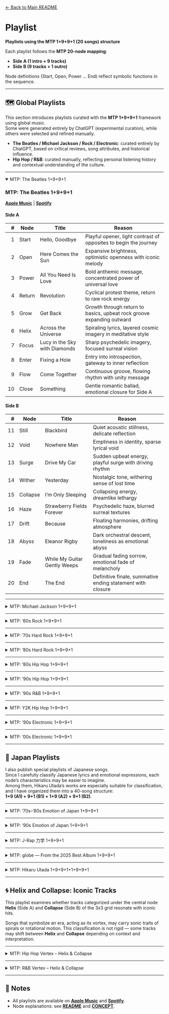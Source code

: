 [← Back to Main README](./README.md)

# Playlist

**Playlists using the MTP 1+9+9+1 (20 songs) structure**

Each playlist follows the **MTP 20-node mapping**:

- **Side A (1 intro + 9 tracks)**
- **Side B (9 tracks + 1 outro)**

Node definitions (Start, Open, Power … End) reflect symbolic functions in the sequence.

---

## 🗺️ Global Playlists

This section introduces playlists curated with the **MTP 1+9+9+1** framework using global music.  
Some were generated entirely by ChatGPT (experimental curation), while others were selected and refined manually.

- **The Beatles / Michael Jackson / Rock / Electronic**: curated entirely by ChatGPT, based on critical reviews, song attributes, and historical influence.
- **Hip Hop / R&B**: curated manually, reflecting personal listening history and contextual understanding of the culture.

---

<details open>
<summary>MTP: The Beatles 1+9+9+1</summary>

### MTP: The Beatles 1+9+9+1

**[Apple Music](https://music.apple.com/jp/playlist/mtp-the-beatles-1-9-9-1/pl.u-MDAW8p3t4yXb8y)** | **[Spotify](https://open.spotify.com/playlist/39gD6NvnYMt0a1JVpet1mm?si=446bb0b6a1fc48b5)**

#### Side A

|   # | Node   | Title                         | Reason                                                                |
| --: | ------ | ----------------------------- | --------------------------------------------------------------------- |
|   1 | Start  | Hello, Goodbye                | Playful opener, light contrast of opposites to begin the journey      |
|   2 | Open   | Here Comes the Sun            | Expansive brightness, optimistic openness with iconic melody          |
|   3 | Power  | All You Need Is Love          | Bold anthemic message, concentrated power of universal love           |
|   4 | Return | Revolution                    | Cyclical protest theme, return to raw rock energy                     |
|   5 | Grow   | Get Back                      | Growth through return to basics, upbeat rock groove expanding outward |
|   6 | Helix  | Across the Universe           | Spiraling lyrics, layered cosmic imagery in meditative style          |
|   7 | Focus  | Lucy in the Sky with Diamonds | Sharp psychedelic imagery, focused surreal vision                     |
|   8 | Enter  | Fixing a Hole                 | Entry into introspection, gateway to inner reflection                 |
|   9 | Flow   | Come Together                 | Continuous groove, flowing rhythm with unity message                  |
|  10 | Close  | Something                     | Gentle romantic ballad, emotional closure for Side A                  |

#### Side B

|   # | Node     | Title                        | Reason                                                     |
| --: | -------- | ---------------------------- | ---------------------------------------------------------- |
|  11 | Still    | Blackbird                    | Quiet acoustic stillness, delicate reflection              |
|  12 | Void     | Nowhere Man                  | Emptiness in identity, sparse lyrical void                 |
|  13 | Surge    | Drive My Car                 | Sudden upbeat energy, playful surge with driving rhythm    |
|  14 | Wither   | Yesterday                    | Nostalgic tone, withering sense of lost time               |
|  15 | Collapse | I’m Only Sleeping            | Collapsing energy, dreamlike lethargy                      |
|  16 | Haze     | Strawberry Fields Forever    | Psychedelic haze, blurred surreal textures                 |
|  17 | Drift    | Because                      | Floating harmonies, drifting atmosphere                    |
|  18 | Abyss    | Eleanor Rigby                | Dark orchestral descent, loneliness as emotional abyss     |
|  19 | Fade     | While My Guitar Gently Weeps | Gradual fading sorrow, emotional fade of melancholy        |
|  20 | End      | The End                      | Definitive finale, summative ending statement with closure |

</details>

---

<details>
<summary>MTP: Michael Jackson 1+9+9+1</summary>

### MTP: Michael Jackson 1+9+9+1

**[Apple Music](https://music.apple.com/jp/playlist/mtp-michael-jackson-1-9-9-1/pl.u-4Jom5lNsMBy0vB)** | **[Spotify](https://open.spotify.com/playlist/7y3L1Pca7M9zs0TEz2ECk5?si=f7062349425f46e7)**

#### Side A

|   # | Node   | Title                          | Reason                                                               |
| --: | ------ | ------------------------------ | -------------------------------------------------------------------- |
|   1 | Start  | Man in the Mirror              | Reflective opener, personal change sets the journey in motion        |
|   2 | Open   | Heal the World                 | Expansive, humanitarian call, opening the vision to global themes    |
|   3 | Power  | Black or White                 | Energetic anthem of unity, powerful riff and message                 |
|   4 | Return | Wanna Be Startin’ Somethin’    | Cyclical chant, infectious rhythm returning to pure dance energy     |
|   5 | Grow   | Off the Wall                   | Builds joyful momentum, growing freedom of disco groove              |
|   6 | Helix  | Human Nature                   | Spiraling gentle melody, emotional layering in ballad form           |
|   7 | Focus  | Don’t Stop ’Til You Get Enough | Sharp disco focus, precise groove and vocal control                  |
|   8 | Enter  | The Way You Make Me Feel       | Inviting groove, charismatic gateway into MJ’s romantic side         |
|   9 | Flow   | Rock with You                  | Continuous smooth flow, seamless disco soul                          |
|  10 | Close  | Will You Be There              | Orchestral and gospel grandeur, closing Side A with spiritual weight |

#### Side B

|   # | Node     | Title                    | Reason                                                         |
| --: | -------- | ------------------------ | -------------------------------------------------------------- |
|  11 | Still    | You Are Not Alone        | Stillness and intimacy, calm yet emotional presence            |
|  12 | Void     | Stranger in Moscow       | Hollow loneliness, sparse emotional landscape filling the void |
|  13 | Surge    | They Don’t Care About Us | Sudden surge of intensity, driving percussion and social anger |
|  14 | Wither   | She’s Out of My Life     | Withering vulnerability, stripped-down emotional breakdown     |
|  15 | Collapse | Earth Song               | Apocalyptic collapse, dramatic orchestral plea for the planet  |
|  16 | Haze     | In the Closet            | Mysterious haze, sensual yet blurred energy                    |
|  17 | Drift    | Butterflies              | Gentle drifting ballad, floating romantic softness             |
|  18 | Abyss    | Who Is It                | Dark descent, haunting tone, emotional abyss                   |
|  19 | Fade     | Gone Too Soon            | Fading tribute, dissolving gently into memory                  |
|  20 | End      | History                  | Epic finale, summing up legacy and closing with grandeur       |

</details>

---

<details>
<summary>MTP: ’60s Rock 1+9+9+1</summary>

### MTP: ’60s Rock 1+9+9+1

**[Apple Music](https://music.apple.com/jp/playlist/mtp-60s-rock-1-9-9-1/pl.u-r2yBe0EF9gaVxg)** | **[Spotify](https://open.spotify.com/playlist/3iaGUT4S0iCsIk9BLnhjtZ?si=ca5e4fb554844658)**

#### Side A

|   # | Node   | Title                         | Artist                      | Reason                                                            |
| --: | ------ | ----------------------------- | --------------------------- | ----------------------------------------------------------------- |
|   1 | Start  | I Want to Hold Your Hand      | The Beatles                 | Joyful introduction, simple and bright energy to open the journey |
|   2 | Open   | California Girls              | The Beach Boys              | Expansive, sunny, celebratory openness with harmonies             |
|   3 | Power  | (I Can’t Get No) Satisfaction | The Rolling Stones          | Iconic riff, raw energy, anthem of youthful power                 |
|   4 | Return | Mr. Tambourine Man            | The Byrds                   | Folk-rock return to lyrical imagery, cyclical and reflective      |
|   5 | Grow   | Like a Rolling Stone          | Bob Dylan                   | Expansive narrative, lyrical growth and cultural milestone        |
|   6 | Helix  | Good Vibrations               | The Beach Boys              | Spiral-like modular structure, layered experimentation            |
|   7 | Focus  | Sunshine of Your Love         | Cream                       | Centered riff, sharp focus on blues-rock intensity                |
|   8 | Enter  | Purple Haze                   | The Jimi Hendrix Experience | Gateway into psychedelic sound, immersive entry point             |
|   9 | Flow   | Light My Fire                 | The Doors                   | Long flowing organ solo, natural unfolding rhythm                 |
|  10 | Close  | A Day in the Life             | The Beatles                 | Epic conclusion for Side A, dramatic orchestral closing           |

#### Side B

|   # | Node     | Title                    | Artist                                           | Reason                                                              |
| --: | -------- | ------------------------ | ------------------------------------------------ | ------------------------------------------------------------------- |
|  11 | Still    | White Room               | Cream                                            | Lyrical stillness, contemplative atmosphere, contrasting dynamics   |
|  12 | Void     | Heroin                   | The Velvet Underground & Nico                    | Sparse, dark minimalism, confronting emptiness                      |
|  13 | Surge    | Whole Lotta Love         | Led Zeppelin                                     | Explosive riff, sudden surge of hard rock power                     |
|  14 | Wither   | Piece of My Heart        | Big Brother & The Holding Company & Janis Joplin | Emotional breakdown, withering intensity and raw passion            |
|  15 | Collapse | Gimme Shelter            | The Rolling Stones                               | Apocalyptic mood, collapsing tension, chaotic soundscape            |
|  16 | Haze     | White Rabbit             | Jefferson Airplane                               | Psychedelic haze, blurred perception, dreamlike crescendo           |
|  17 | Drift    | All Along the Watchtower | The Jimi Hendrix Experience                      | Wandering, drifting guitar lines, sense of movement across space    |
|  18 | Abyss    | The End                  | The Doors                                        | Dark descent, extended exploration into depth and existential abyss |
|  19 | Fade     | Hey Jude                 | The Beatles                                      | Long fade-out, communal dissolving chorus, gradual disappearance    |
|  20 | End      | Sympathy for the Devil   | The Rolling Stones                               | Ritualistic closing, dramatic finale, reflection on humanity’s end  |

</details>

---

<details>
<summary>MTP: ’70s Hard Rock 1+9+9+1</summary>

### MTP: ’70s Hard Rock 1+9+9+1

**[Apple Music](https://music.apple.com/jp/playlist/mtp-70s-hard-rock-1-9-9-1/pl.u-XkD09q0F4VW0zV)** | **[Spotify](https://open.spotify.com/playlist/24VrNSviVKw448eSoLdATq?si=8b55c5ec925c4a3c)**

#### Side A

|   # | Node   | Title                                                   | Artist         | Reason                                                              |
| --: | ------ | ------------------------------------------------------- | -------------- | ------------------------------------------------------------------- |
|   1 | Start  | It’s a Long Way to the Top (If You Wanna Rock ’n’ Roll) | AC/DC          | Anthemic beginning, playful yet determined start of a rock journey  |
|   2 | Open   | Rock and Roll                                           | Led Zeppelin   | Celebratory openness, raw energy and expansive chorus               |
|   3 | Power  | Paranoid                                                | Black Sabbath  | Pure power riff, condensed and forceful heavy rock statement        |
|   4 | Return | The Boys Are Back in Town                               | Thin Lizzy     | Cyclical riff, return of camaraderie and shared narrative           |
|   5 | Grow   | Carry On Wayward Son                                    | Kansas         | Expansive build, growing progressive rock layers and harmonies      |
|   6 | Helix  | Stairway to Heaven                                      | Led Zeppelin   | Spiral-like progression, intricate shifts, iconic layered structure |
|   7 | Focus  | Working Man                                             | Rush           | Sharp focus on working-class theme, precise instrumentation         |
|   8 | Enter  | Immigrant Song                                          | Led Zeppelin   | Gateway into mythic energy, immediate entry with powerful scream    |
|   9 | Flow   | Radar Love                                              | Golden Earring | Flowing groove, long continuous ride, sense of movement             |
|  10 | Close  | Dream On                                                | Aerosmith      | Emotional closure, reflective melody, timeless finale for Side A    |

#### Side B

|   # | Node     | Title                   | Artist           | Reason                                                              |
| --: | -------- | ----------------------- | ---------------- | ------------------------------------------------------------------- |
|  11 | Still    | More Than a Feeling     | Boston           | Reflective stillness, steady nostalgia and melodic calm             |
|  12 | Void     | (Don’t Fear) The Reaper | Blue Öyster Cult | Sparse atmosphere, contemplation of emptiness and mortality         |
|  13 | Surge    | Highway Star            | Deep Purple      | Sudden explosive riff, unstoppable surge of hard rock energy        |
|  14 | Wither   | Wishing Well            | Free             | Melancholic tone, withering reflection, sense of loss               |
|  15 | Collapse | Won’t Get Fooled Again  | The Who          | Collapsing structure, dramatic tension, revolutionary breakdown     |
|  16 | Haze     | In Trance               | Scorpions        | Misty, blurred soundscape, hazy mood in early hard rock             |
|  17 | Drift    | Fly by Night            | Rush             | Wandering movement, drifting sense of exploration and departure     |
|  18 | Abyss    | Death Walks Behind You  | Atomic Rooster   | Dark, heavy descent into abyssal tones, haunting atmosphere         |
|  19 | Fade     | Surrender               | Cheap Trick      | Playful but fading, dissolving energy, tongue-in-cheek farewell     |
|  20 | End      | Highway to Hell         | AC/DC            | Definitive closing, dramatic anthem of finality, iconic rock ending |

</details>

---

<details>
<summary>MTP: ’80s Hard Rock 1+9+9+1</summary>

### MTP: ’80s Hard Rock 1+9+9+1

**[Apple Music](https://music.apple.com/jp/playlist/mtp-80s-hard-rock-1-9-9-1/pl.u-MDAWKB9u4yXb8y)** | **[Spotify](https://open.spotify.com/playlist/1vFyAdNztC02RBNDAM8rED?si=e9c6134174474f52)**

#### Side A

|   # | Node   | Title                 | Artist                      | Reason                                                                 |
| --: | ------ | --------------------- | --------------------------- | ---------------------------------------------------------------------- |
|   1 | Start  | Back in Black         | AC/DC                       | Triumphant return, bold riff opening, iconic restart for hard rock     |
|   2 | Open   | I Love Rock ’N Roll   | Joan Jett & The Blackhearts | Direct declaration, open invitation to rock spirit, sing-along energy  |
|   3 | Power  | Crazy Train           | Ozzy Osbourne               | Driving riff, explosive vocal energy, unrelenting power                |
|   4 | Return | Here I Go Again ’87   | Whitesnake                  | Cyclical theme of return, anthem of resilience and reflection          |
|   5 | Grow   | Livin’ on a Prayer    | Bon Jovi                    | Builds into stadium chorus, inspirational growth and collective spirit |
|   6 | Helix  | Tom Sawyer            | Rush                        | Complex spiraling rhythms, layered progressive rock structure          |
|   7 | Focus  | Eye of the Tiger      | Survivor                    | Sharp motivational focus, concentrated anthem of determination         |
|   8 | Enter  | Welcome to the Jungle | Guns N’ Roses               | A visceral plunge into chaos, dangerous and thrilling entry point      |
|   9 | Flow   | Rock of Ages          | Def Leppard                 | Anthemic continuous flow, celebratory energy and rhythm                |
|  10 | Close  | Still of the Night    | Whitesnake                  | Dramatic ballad-like closure, blending intensity with melodic finale   |

#### Side B

|   # | Node     | Title                   | Artist      | Reason                                                                 |
| --: | -------- | ----------------------- | ----------- | ---------------------------------------------------------------------- |
|  11 | Still    | The Zoo                 | Scorpions   | Slow, heavy groove, sense of still urban tension                       |
|  12 | Void     | Hells Bells             | AC/DC       | Sparse bell intro, looming emptiness before the surge                  |
|  13 | Surge    | Run to the Hills        | Iron Maiden | Fast galloping rhythm, sudden surge of metal energy                    |
|  14 | Wither   | 18 and Life             | Skid Row    | Story of downfall, withering youth and tragedy                         |
|  15 | Collapse | For Whom the Bell Tolls | Metallica   | Crushing heaviness, collapsing riffs, apocalyptic tone                 |
|  16 | Haze     | She Sells Sanctuary     | The Cult    | Mystical haze, swirling guitars, blurred gothic energy                 |
|  17 | Drift    | Wasted Years            | Iron Maiden | Reflective drift, wandering through time and nostalgia                 |
|  18 | Abyss    | Holy Diver              | Dio         | Dark descent into mythic depth, abyssal heavy metal atmosphere         |
|  19 | Fade     | Wanted Dead or Alive    | Bon Jovi    | Acoustic intro fading into anthem, dissolving sense of the outlaw life |
|  20 | End      | The Last in Line        | Dio         | Epic conclusion, dramatic finale of destiny and power                  |

</details>

---

<details>
<summary>MTP: ’80s Hip Hop 1+9+9+1</summary>

### MTP: ’80s Hip Hop 1+9+9+1

**[Apple Music](https://music.apple.com/jp/playlist/mtp-80s-hip-hop-1-9-9-1/pl.u-MDAW64qT4yXb8y)** | **[Spotify](https://open.spotify.com/playlist/3WjgJEp1GAXuc7q1KvbCAN?si=f1d00a11855a40b6)**

#### Side A

|   # | Node   | Title              | Artist                                 | Reason                                                            |
| --: | ------ | ------------------ | -------------------------------------- | ----------------------------------------------------------------- |
|   1 | Start  | Paid in Full       | Eric B. & Rakim                        | Foundational track, definitive start of golden age hip-hop        |
|   2 | Open   | My Philosophy      | Boogie Down Productions                | Expansive lyrical vision, opening perspective on social awareness |
|   3 | Power  | I’m Bad            | LL Cool J                              | Bold declaration of strength, raw power and confidence            |
|   4 | Return | Planet Rock        | Afrika Bambaataa & The Soulsonic Force | Cyclical electro-funk return, roots of hip-hop’s global rhythm    |
|   5 | Grow   | Top Billin’        | Audio Two                              | Minimal yet growing influence, iconic stripped-down style         |
|   6 | Helix  | The Message        | Grandmaster Flash & The Furious Five   | Spiraling storytelling, layered urban commentary                  |
|   7 | Focus  | It’s Tricky        | Run‐D.M.C.                             | Focused high energy, precise rhythmic delivery                    |
|   8 | Enter  | So What Cha Sayin’ | EPMD                                   | Gateway to funk-driven groove, inviting flow                      |
|   9 | Flow   | Smooth Operator    | Big Daddy Kane                         | Smooth, continuous lyrical flow, effortless rhythm                |
|  10 | Close  | Hey Young World    | Slick Rick                             | Reflective closure, storytelling advice with moral undertone      |

#### Side B

|   # | Node     | Title                                 | Artist                  | Reason                                                                |
| --: | -------- | ------------------------------------- | ----------------------- | --------------------------------------------------------------------- |
|  11 | Still    | Basketball                            | Kurtis Blow             | Playful still groove, steady rhythm of early hip-hop culture          |
|  12 | Void     | Rapper’s Delight (Remix Long Version) | The Sugarhill Gang      | Expansive emptiness filled with long grooves, pioneering yet spacious |
|  13 | Surge    | Roxanne’s Revenge                     | Roxanne Shanté          | Sudden lyrical attack, sharp surge of battle rap energy               |
|  14 | Wither   | South Bronx                           | Boogie Down Productions | Raw tone, gritty withering critique in Bronx battle history           |
|  15 | Collapse | La-Di-da-Di (Live 1984)               | Doug E. Fresh           | Beatbox minimalism collapsing into playful improvisation              |
|  16 | Haze     | The Bridge                            | MC Shan                 | Historical haze, blurred storytelling within battle rap context       |
|  17 | Drift    | Nobody Beats the Biz                  | Biz Markie              | Wandering humor, drifting playful charm                               |
|  18 | Abyss    | Colors                                | Ice-T                   | Dark narrative, descent into gang realities, abyssal themes           |
|  19 | Fade     | Life Is... Too $hort                  | Too $hort               | Fading narrative of street life, dissolving into everyday realism     |
|  20 | End      | It Takes Two                          | Rob Base & DJ EZ Rock   | Explosive finale, definitive party closer, iconic collaboration       |

</details>

---

<details>
<summary>MTP: ’90s Hip Hop 1+9+9+1</summary>

### MTP: ’90s Hip Hop 1+9+9+1

**[Apple Music](https://music.apple.com/jp/playlist/mtp-90s-hip-hop-1-9-9-1/pl.u-55D6lRVTY91ej9)** | **[Spotify](https://open.spotify.com/playlist/4QnOKXakj1NlYmYLcwpgVA?si=4d198ee6a8304444)**

#### Side A

|   # | Node   | Title                                    | Artist               | Reason                                                                  |
| --: | ------ | ---------------------------------------- | -------------------- | ----------------------------------------------------------------------- |
|   1 | Start  | Check the Rhime                          | A Tribe Called Quest | Smooth jazzy intro, classic beginning of conscious rap                  |
|   2 | Open   | I Get Around (feat. Digital Underground) | 2Pac                 | Playful and expansive energy, open celebration of fun and style         |
|   3 | Power  | Fight the Power                          | Public Enemy         | Explosive political anthem, raw power and defiance                      |
|   4 | Return | Player’s Ball                            | OutKast              | Returning to Southern roots, festive yet reflective vibe                |
|   5 | Grow   | AmeriKKKa’s Most Wanted                  | Ice Cube             | Expansive social critique, strong voice of growth in West Coast rap     |
|   6 | Helix  | Nuthin’ but a “G” Thang                  | Dr. Dre              | Spiraling G-funk groove, cyclical laid-back yet sharp                   |
|   7 | Focus  | The World Is Yours                       | Nas                  | Introspective precision, lyrical focus on ambition and vision           |
|   8 | Enter  | C.R.E.A.M.                               | Wu-Tang Clan         | Gateway to street philosophy, memorable hook invites deeper exploration |
|   9 | Flow   | Juicy                                    | The Notorious B.I.G. | Smooth narrative flow, autobiographical rise with seamless rhythm       |
|  10 | Close  | Dead Presidents II                       | Jay-Z                | Reflective closure, serious tone, money motif wraps Side A              |

#### Side B

|   # | Node     | Title                                                       | Artist                  | Reason                                                                |
| --: | -------- | ----------------------------------------------------------- | ----------------------- | --------------------------------------------------------------------- |
|  11 | Still    | How Many MC’s…                                              | Black Moon              | Minimal beats, calm stillness yet grounded lyrical strength           |
|  12 | Void     | How Could I Kill a Man                                      | Cypress Hill            | Dark emptiness, harsh street narrative with space in sound            |
|  13 | Surge    | Come Clean                                                  | Jeru the Damaja         | Sudden lyrical intensity, hard-hitting surge with raw beats           |
|  14 | Wither   | Livin’ Proof                                                | Group Home              | Fragile storytelling, decaying hope, withering tone of struggle       |
|  15 | Collapse | Shook Ones, Pt. II                                          | Mobb Deep               | Collapsing tension, haunting beat, sense of inevitable downfall       |
|  16 | Haze     | Dwyck (feat. Nice & Smooth)                                 | Gang Starr              | Jazzy haze, playful yet blurred wordplay                              |
|  17 | Drift    | Ice Cream (feat. Ghostface Killah, Method Man & Cappadonna) | Raekwon                 | Drifting groove, laid-back storytelling, floating ensemble vibe       |
|  18 | Abyss    | Tonight’s Da Night                                          | Redman                  | Dark humor, abyss of wild freestyle energy                            |
|  19 | Fade     | They Reminisce Over You (T.R.O.Y.)                          | Pete Rock & C.L. Smooth | Gentle fading nostalgia, tribute dissolving into memory               |
|  20 | End      | Flava In Ya Ear (Remix)                                     | Craig Mack              | Explosive posse cut, definitive end note of classic era collaboration |

</details>

---

<details>
<summary>MTP: ’90s R&B 1+9+9+1</summary>

### MTP: ’90s R&B 1+9+9+1

**[Apple Music](https://music.apple.com/jp/playlist/mtp-90s-r-b-1-9-9-1/pl.u-06oxbE6FXdyxVd)** | **[Spotify](https://open.spotify.com/playlist/20VvqVoTU6JUNsnl1KOGxH?si=3e47e96b381a4ec3)**

#### Side A — Female

|   # | Node   | Title                             | Artist          | Reason                                                                   |
| --: | ------ | --------------------------------- | --------------- | ------------------------------------------------------------------------ |
|   1 | Start  | Fantasy (feat. Ol’ Dirty Bastard) | Mariah Carey    | Playful and uplifting start, bridging pop and hip-hop for a bright entry |
|   2 | Open   | Say My Name                       | Destiny’s Child | Expansive harmonies, commanding openness, strong R&B anthem              |
|   3 | Power  | That’s the Way Love Goes          | Janet Jackson   | Confident groove, powerful yet sensual energy                            |
|   4 | Return | Right Here (Human Nature Mix)     | SWV             | Returning loop with Michael Jackson sample, cyclical familiarity         |
|   5 | Grow   | You Used to Love Me               | Faith Evans     | Building emotional intensity, expressive vocal growth                    |
|   6 | Helix  | Real Love                         | Mary J. Blige   | Spiral of hip-hop beats and soul vocals, iconic fusion                   |
|   7 | Focus  | The Boy Is Mine                   | Brandy & Monica | Lyrical duel, sharp focus on rivalry and vocal interplay                 |
|   8 | Enter  | Back & Forth                      | Aaliyah         | Inviting groove, gateway into smooth 90s R&B                             |
|   9 | Flow   | Waterfalls                        | TLC             | Continuous melodic flow, socially conscious message with smooth rhythm   |
|  10 | Close  | You’re Makin’ Me High             | Toni Braxton    | Sultry closing for Side A, deep and emotional atmosphere                 |

#### Side B — Male

|   # | Node     | Title                   | Artist         | Reason                                                        |
| --: | -------- | ----------------------- | -------------- | ------------------------------------------------------------- |
|  11 | Still    | Twisted                 | Keith Sweat    | Steady quiet storm vibe, calm stillness with emotional depth  |
|  12 | Void     | Come & Talk to Me       | Jodeci         | Sparse instrumentation, emotional longing filling the void    |
|  13 | Surge    | Pony                    | Ginuwine       | Explosive sensuality, sudden surge of futuristic R&B sound    |
|  14 | Wither   | Your Body’s Callin’     | R. Kelly       | Darker undertone, decaying mood beneath seductive lyrics      |
|  15 | Collapse | Don’t Wanna Be a Player | Joe            | Collapsing bravado, vulnerability under smooth groove         |
|  16 | Haze     | Cupid                   | 112            | Dreamlike haze, sweet harmonies with blurred romantic imagery |
|  17 | Drift    | Nice & Slow             | Usher          | Gentle drifting tempo, wandering emotional landscape          |
|  18 | Abyss    | Can We Talk             | Tevin Campbell | Emotional depth, sinking into vulnerability and yearning      |
|  19 | Fade     | Before I Let You Go     | Blackstreet    | Fading ballad, dissolving into melancholy farewell            |
|  20 | End      | A Song for Mama         | Boyz II Men    | Definitive ending, heartfelt dedication and emotional closure |

</details>

---

<details>
<summary>MTP: Y2K Hip Hop 1+9+9+1</summary>

### MTP: Y2K Hip Hop 1+9+9+1

**[Apple Music](https://music.apple.com/jp/playlist/mtp-y2k-hip-hop-1-9-9-1/pl.u-EdAV86GCXbNmrb)** | **[Spotify](https://open.spotify.com/playlist/4XkRbzCGZDHRoOqVRsIH3u?si=1c6d77370d4048da)**

#### Side A

|   # | Node   | Title                               | Artist        | Reason                                                          |
| --: | ------ | ----------------------------------- | ------------- | --------------------------------------------------------------- |
|   1 | Start  | Get Ur Freak On                     | Missy Elliott | Playful and innovative opener, eccentric beat sets the stage    |
|   2 | Open   | Break Ya Neck                       | Busta Rhymes  | Expansive rapid-fire delivery, explosive openness of energy     |
|   3 | Power  | Who’s That Girl?                    | Eve           | Bold anthem, powerful declaration of presence                   |
|   4 | Return | E.I.                                | Nelly         | Southern party groove, cyclical chant-driven return             |
|   5 | Grow   | Nas Is Like                         | Nas           | Complex lyrical growth, intricate bars expanding artistry       |
|   6 | Helix  | Izzo (H.O.V.A.)                     | Jay-Z         | Spiraling wordplay, celebratory looping hook                    |
|   7 | Focus  | How Many Licks? (feat. Sisqó)       | Lil’ Kim      | Sharp, playful focus on explicit lyricism and charisma          |
|   8 | Enter  | We Right Here                       | DMX           | Aggressive gateway, immediate intensity drawing the listener in |
|   9 | Flow   | Always on Time (feat. Ashanti)      | Ja Rule       | Smooth duet flow, balanced interplay between voices             |
|  10 | Close  | The Next Episode (feat. Snoop Dogg) | Dr. Dre       | Classic west coast closer, iconic hook wrapping up Side A       |

#### Side B

|   # | Node     | Title                                           | Artist                       | Reason                                                                 |
| --: | -------- | ----------------------------------------------- | ---------------------------- | ---------------------------------------------------------------------- |
|  11 | Still    | Still D.R.E. (feat. Snoop Dogg)                 | Dr. Dre                      | Steady piano motif, calm yet commanding stillness                      |
|  12 | Void     | Grindin’                                        | Clipse                       | Sparse beat, hollow minimalism creating space and emptiness            |
|  13 | Surge    | I Don’t Give A… (feat. Mystikal & Krayzie Bone) | Lil Jon & The East Side Boyz | Sudden crunk explosion, aggressive surge of southern energy            |
|  14 | Wither   | Young’n                                         | Fabolous                     | Street bravado with fading innocence, withering bravado                |
|  15 | Collapse | Big Pimpin’ (feat. UGK)                         | Jay-Z                        | Lavish sound collapsing into excess, decadent tone                     |
|  16 | Haze     | Ha                                              | Juvenile                     | Murky repetitive phrasing, hazy bounce defining New Orleans rap        |
|  17 | Drift    | The Way I Am                                    | Eminem                       | Wandering self-reflection, drifting between defiance and vulnerability |
|  18 | Abyss    | Bad Boyz                                        | Shyne feat. Barrington Levy  | Dark, cavernous tone, descent into gritty narrative                    |
|  19 | Fade     | So Fresh, So Clean                              | OutKast                      | Smooth fade of style, dissolving into playful coolness                 |
|  20 | End      | Gravel Pit                                      | Wu-Tang Clan                 | Chaotic and theatrical finale, cinematic end note of the era           |

</details>

---

<details>
<summary>MTP: ’90s Electronic 1+9+9+1</summary>

### MTP: ’90s Electronic 1+9+9+1

**[Apple Music](https://music.apple.com/jp/playlist/mtp-90s-electronic-1-9-9-1/pl.u-55D6MGKCY91ej9)** | **[Spotify](https://open.spotify.com/playlist/4jB9VIj0ZLXCtW1N6I1or6?si=acd7e1c0672c480f)**

#### Side A

| #   | Node   | Title                 | Artist                     | Reason                                                      |
| --- | ------ | --------------------- | -------------------------- | ----------------------------------------------------------- |
| 1   | Start  | La femme d’argent     | Air                        | Dreamlike intro, smooth atmosphere that sets the beginning  |
| 2   | Open   | Around the World      | Daft Punk                  | Expansive repetition, playful openness, iconic house groove |
| 3   | Power  | Block Rockin’ Beats   | The Chemical Brothers      | Explosive breakbeats, strong energy driver                  |
| 4   | Return | Praise You            | Fatboy Slim                | Return to fun sample-based dance, uplifting loop            |
| 5   | Grow   | Born Slippy (Nuxx)    | Underworld                 | Builds from minimal to euphoric, anthem of rave culture     |
| 6   | Helix  | Flutter               | Autechre                   | Spiral-like structures, constantly morphing patterns        |
| 7   | Focus  | Papua New Guinea      | The Future Sound of London | Sharp sonic focus, immersive layering                       |
| 8   | Enter  | Teardrop              | Massive Attack             | Inviting entrance with haunting vocals, trip-hop gateway    |
| 9   | Flow   | Halcyon and On and On | Orbital                    | Continuous trance-like flow, emotional resonance            |
| 10  | Close  | Porcelain             | Moby                       | Gentle closure of Side A, melodic fragility                 |

#### Side B

| #   | Node     | Title                                | Artist            | Reason                                              |
| --- | -------- | ------------------------------------ | ----------------- | --------------------------------------------------- |
| 11  | Still    | Sour Times                           | Portishead        | Stillness, noir atmosphere, reflective trip-hop     |
| 12  | Void     | Xtal                                 | Aphex Twin        | Sparse textures, hollow spaces, ambient emptiness   |
| 13  | Surge    | Firestarter                          | The Prodigy       | Sudden intensity, aggressive burst of energy        |
| 14  | Wither   | Black Steel                          | Tricky            | Dark, decaying mood, political tension              |
| 15  | Collapse | Plasticity                           | Plastikman        | Long, minimal techno collapsing inward, hypnotic    |
| 16  | Haze     | Turquoise Hexagon Sun                | Boards of Canada  | Blurry, hazy nostalgia, mist-like textures          |
| 17  | Drift    | Valley of the Shadows                | Origin Unknown    | Floating drum & bass atmosphere, drifting vibe      |
| 18  | Abyss    | Modus Operandi                       | Photek            | Deep, shadowy jungle track, technical abyss         |
| 19  | Fade     | Les Nuits                            | Nightmares on Wax | Slowly dissolving downtempo, jazzy fade-out feeling |
| 20  | End      | Lonely Soul (feat. Richard Ashcroft) | UNKLE             | Epic closing, cinematic and era-defining finale     |

</details>

---

<details>
<summary>MTP: ’00s Electronic 1+9+9+1</summary>

### MTP: ’00s Electronic 1+9+9+1

**[Apple Music](https://music.apple.com/jp/playlist/mtp-00s-electronic-1-9-9-1/pl.u-yZyVK71tzg64Eg)** | **[Spotify](https://open.spotify.com/playlist/03UsF4WHP9iKUPaQNU4YYV?si=1cde7a2164c8411e)**

#### Side A

| #   | Node   | Title                                   | Artist           | Reason                                                           |
| --- | ------ | --------------------------------------- | ---------------- | ---------------------------------------------------------------- |
| 1   | Start  | In a Beautiful Place Out In the Country | Boards of Canada | Quiet introduction, introspective mood fitting for a "beginning" |
| 2   | Open   | Cherry Blossom Girl                     | Air              | Light and expansive sound, lyrics with openness                  |
| 3   | Power  | D.A.N.C.E                               | Justice          | Clear rhythm and anthemic quality, strong drive                  |
| 4   | Return | House of Jealous Lovers                 | The Rapture      | Rock/dance revival, repetitive riff                              |
| 5   | Grow   | Heartbeats                              | The Knife        | Expansive synth-pop emotion, melody that grows                   |
| 6   | Helix  | Archangel                               | Burial           | Spiral-like sample layering, rotational UK garage feel           |
| 7   | Focus  | Hands                                   | Four Tet         | Intricate beats, constructed with sharp focus                    |
| 8   | Enter  | Disco Infiltrator                       | LCD Soundsystem  | Groovy and inviting, mood of entry                               |
| 9   | Flow   | Mandarine Girl                          | Booka Shade      | Flowing rhythm and progression, club-like groove                 |
| 10  | Close  | Frontier Psychiatrist                   | The Avalanches   | Humorous collage of samples, fitting A-side closure              |

#### Side B

| #   | Node     | Title                              | Artist           | Reason                                                     |
| --- | -------- | ---------------------------------- | ---------------- | ---------------------------------------------------------- |
| 11  | Still    | Keep the Streets Empty For Me      | Fever Ray        | Sense of stillness and introspection, space in the sound   |
| 12  | Void     | Hyph Mngo                          | Joy Orbison      | Minimal and cutting-edge, UK dubstep using emptiness       |
| 13  | Surge    | One More Time                      | Daft Punk        | Sudden elevation, explosive dancefloor energy              |
| 14  | Wither   | Silent Shout                       | The Knife        | Cold and withering emotional tone, dark atmosphere         |
| 15  | Collapse | Blood on My Hands (Villalobos Mix) | Shackleton       | Long hypnotic beat suggesting collapse, sinking repetition |
| 16  | Haze     | Over and Over                      | Hot Chip         | Repetitive pop sensibility, hazy and ambiguous feel        |
| 17  | Drift    | Vacuum Boogie                      | Floating Points  | Gentle drifting sensation, jazzy wandering groove          |
| 18  | Abyss    | If I Had a Heart                   | Fever Ray        | Dark, sinking lyrics and sound, imagery of depth           |
| 19  | Fade     | Music Is Math                      | Boards of Canada | Gradually dissolving, floating abstraction, fading out     |
| 20  | End      | Paper Planes                       | M.I.A.           | Era-defining closing track, resonance and message          |

</details>

---

## 🗾 Japan Playlists

I also publish special playlists of Japanese songs.  
Since I carefully classify Japanese lyrics and emotional expressions, each node’s characteristics may be easier to imagine.  
Among them, Hikaru Utada’s works are especially suitable for classification, and I have organized them into a 40-song structure:  
**1+9 (A1) + 9+1 (B1) + 1+9 (A2) + 9+1 (B2)**.

---

<details>
<summary>MTP: ’70s–’80s Emotion of Japan 1+9+9+1</summary>

### MTP: ’70s–’80s Emotion of Japan 1+9+9+1

**[Apple Music](https://music.apple.com/jp/playlist/mtp-70-80s-emotion-of-japan-1-9-9-1/pl.u-XkD08MrH4VW0zV)** | **[Spotify](https://open.spotify.com/playlist/3NewG2L6mmETzKrFSeG0eH?si=9cd4a0e2898f4632)**

#### Side A — Female

|   # | Node   | Title              | Artist           | Reason                                                                                    |
| --: | ------ | ------------------ | ---------------- | ----------------------------------------------------------------------------------------- |
|   1 | Start  | ウエディング・ベル | Sugar            | The shocking lyrics satirizing marriage give a strong impression as the opening.          |
|   2 | Open   | ひなげしの花       | アグネス・チャン | The transparent voice and simple lyrics symbolize the purity of being “opened.”           |
|   3 | Power  | 青い珊瑚礁         | 松田聖子         | Refreshing idol-like energy makes it a powerful track representing the 1980s.             |
|   4 | Return | UFO                | ピンク・レディー | The bright refrain and addictive phrases evoke the sense of “returning.”                  |
|   5 | Grow   | 不思議なピーチパイ | 竹内まりや       | The sophistication of city pop symbolizes growth and maturity.                            |
|   6 | Helix  | 海を見ていた午後   | 荒井由実         | The spiraling melody and vivid scenery evoke a sense of spiral-like expansion.            |
|   7 | Focus  | 横須賀ストーリー   | 山口百恵         | The dramatic singing creates a sharp focal point, drawing the listener in.                |
|   8 | Enter  | セカンド・ラブ     | 中森明菜         | A delicate and emotional ballad resonates like an entrance into the inner world.          |
|   9 | Flow   | 川の流れのように   | 美空ひばり       | The ever-flowing melody symbolizes “flow” and stands as an iconic song of Japanese music. |
|  10 | Close  | 津軽海峡・冬景色   | 石川さゆり       | A poignant enka with harsh emotions, perfect for closing Side A gracefully.               |

#### Side B — Male

|   # | Node     | Title                                      | Artist           | Reason                                                                                  |
| --: | -------- | ------------------------------------------ | ---------------- | --------------------------------------------------------------------------------------- |
|  11 | Still    | まつり                                     | 北島三郎         | The majestic and unwavering vocals embody the powerful stillness of “silence.”          |
|  12 | Void     | ドリフの早口ことば                         | ザ・ドリフターズ | The tongue-twister humorously reflects “emptiness” and absurdity.                       |
|  13 | Surge    | ツッパリ High School Rock’n Roll（登校編） | 横浜銀蝿         | The sudden and explosive energy makes it a perfect symbol of “surge.”                   |
|  14 | Wither   | 関白宣言                                   | さだまさし       | Humorously singing male stereotypes, it reflects the “withering” of outdated values.    |
|  15 | Collapse | 2 億 4 千万の瞳（エキゾチック・ジャパン）  | 郷ひろみ         | The flashy arrangement and excessive performance radiate a festive sense of “collapse.” |
|  16 | Haze     | 君は天然色                                 | 大滝詠一         | Nostalgia and dreamy sounds evoke a hazy atmosphere of “haze.”                          |
|  17 | Drift    | ブランデーグラス                           | 石原裕次郎       | The relaxed vocals and mature aftertaste spread like gentle “drifting.”                 |
|  18 | Abyss    | よこはま・たそがれ                         | 五木ひろし       | The deep melancholy and loneliness echo as if sinking into an “abyss.”                  |
|  19 | Fade     | 贈る言葉                                   | 海援隊           | Gentle farewell lyrics feel as if quietly fading out.                                   |
|  20 | End      | ENDLESS RAIN                               | X Japan          | A dramatic and grand ballad, perfectly symbolizing the “end.”                           |

</details>

---

<details>
<summary>MTP: ’90s Emotion of Japan 1+9+9+1</summary>

### MTP: ’90s Emotion of Japan 1+9+9+1

**[Apple Music](https://music.apple.com/jp/playlist/mtp-90s-emotion-of-japan-1-9-9-1/pl.u-4Jom5N2sMBy0vB)** | **[Spotify](https://open.spotify.com/playlist/4J9A7yicWkJ0jsB9ZREIG9?si=77c20d68b48d46dc)**

#### Side A

|   # | Node   | Title                  | Artist           | Reason                                                                                     |
| --: | ------ | ---------------------- | ---------------- | ------------------------------------------------------------------------------------------ |
|   1 | Start  | HOWEVER                | GLAY             | A heartrending melody and universal lyrics symbolize the start of an emotional journey.    |
|   2 | Open   | DEPARTURES             | globe            | The grand intro and liberating vocals strongly convey a sense of “departure” and openness. |
|   3 | Power  | LOVE PHANTOM           | B’z              | Intense development and explosive sound make it a fitting symbol of “power.”               |
|   4 | Return | Shake                  | DOUBLE           | The R&B rhythm and catchiness evoke the joy of “returning.”                                |
|   5 | Grow   | ロビンソン             | スピッツ         | The transparent melody and poignancy evoke inner growth and the expansion of a journey.    |
|   6 | Helix  | 春よ、来い             | 松任谷由実       | A melody about seasonal cycles and hope symbolizes spiral-like circulation and renewal.    |
|   7 | Focus  | 負けないで             | ZARD             | A straightforward message and powerful vocals convey the strength of concentrated “focus.” |
|   8 | Enter  | イージュー ★ ライダー  | 奥田民生         | The lighthearted and free atmosphere creates an openness like an “entrance” to life.       |
|   9 | Flow   | つつみ込むように・・・ | MISIA            | Smooth melody and embracing vocals fill the heart like a flowing stream.                   |
|  10 | Close  | LOVE LOVE LOVE         | DREAMS COME TRUE | A gentle love song that leaves lingering resonance, perfect for closing Side A.            |

#### Side B

|   # | Node     | Title                        | Artist               | Reason                                                                                     |
| --: | -------- | ---------------------------- | -------------------- | ------------------------------------------------------------------------------------------ |
|  11 | Still    | winter fall                  | L’Arc〜en〜Ciel      | A melody reminiscent of winter’s stillness conveys the atmosphere of “silence.”            |
|  12 | Void     | ズルい女                     | シャ乱 Q             | Comical yet empty lyrics humorously express a sense of “void.”                             |
|  13 | Surge    | アジアの純真                 | PUFFY                | Explosive pop energy and momentum embody the rising force of a “surge.”                    |
|  14 | Wither   | 情熱                         | UA                   | The bewitching and intense atmosphere carries an aftertaste of “wither,” like burning out. |
|  15 | Collapse | 名もなき詩                   | Mr.Children          | Introspective and weighty lyrics resonate as though containing emotional “collapse.”       |
|  16 | Haze     | ここでキスして               | 椎名林檎             | A sensual and ambiguous worldview, like being shrouded in mist, aligns with “haze.”        |
|  17 | Drift    | やさしい気持ち               | Chara                | Gentle voice and melody give a drifting sense of comfort.                                  |
|  18 | Abyss    | 愛の言霊 ~Spiritual Message~ | サザンオールスターズ | Profound and spiritual messages spread out as if peering into the “abyss.”                 |
|  19 | Fade     | 君がいるだけで               | 米米 CLUB            | Gentle and calm melody creates a feeling of quietly dissolving into “fade.”                |
|  20 | End      | ら・ら・ら                   | 大黒摩季             | A powerful yet warm message makes it a fitting closure for the “end.”                      |

</details>

---

<details>
<summary>MTP: J-Rap 力学 1+9+9+1</summary>

### MTP: J-Rap 力学 1+9+9+1

**[Apple Music](https://music.apple.com/jp/playlist/mtp-j-rap-%E5%8A%9B%E5%AD%A6-1-9-9-1/pl.u-yZyVBDlIzg64Eg)** | **[Spotify](https://open.spotify.com/playlist/5NPwWxX6ihLJIm5zB6JAi6?si=79683473d4e743b2)**

#### Side A

|   # | Node   | Title                        | Artist                       | Reason                                                                                      |
| --: | ------ | ---------------------------- | ---------------------------- | ------------------------------------------------------------------------------------------- |
|   1 | Start  | B-BOY イズム                 | RHYMESTER                    | An anthem presenting the spirit of Japanese rap, fitting for the story’s beginning.         |
|   2 | Open   | 病む街                       | Microphone Pager             | Lyrics capturing the reality of disasters and social anxiety provide an “open” perspective. |
|   3 | Power  | Neva Enuff                   | ZEBBRA                       | Hard rap and forceful flow symbolize “power.”                                               |
|   4 | Return | Kawasaki Drift               | BAD HOP                      | A viral sound rooted in the local scene embodies the meaning of “return.”                   |
|   5 | Grow   | NITRO MICROPHONE UNDERGROUND | NITRO MICROPHONE UNDERGROUND | The energy of group rap and the density of sound symbolize the “growth” of the scene.       |
|   6 | Helix  | チーム友達                   | 千葉雄喜                     | A hook repeated like a spiral, with diffusion and expansion, aligns with “helix.”           |
|   7 | Focus  | 公開処刑                     | キングギドラ                 | Sharp critique functions as a concentrated “focus.”                                         |
|   8 | Enter  | Fate                         | ANARCHY                      | Heavy beats and street-driven force resonate as though opening the “entrance.”              |
|   9 | Flow   | AREA AREA                    | OZROSAURUS                   | Flowing delivery and atmosphere embody the sense of “flow.”                                 |
|  10 | Close  | 証言                         | LAMP EYE                     | A monumental track in Japanese rap history, carrying the weight to close the side.          |

#### Side B

|   # | Node     | Title                     | Artist       | Reason                                                                             |
| --: | -------- | ------------------------- | ------------ | ---------------------------------------------------------------------------------- |
|  11 | Still    | おはよう日本              | 般若         | A plain, everyday portrayal embodies a sense of “stillness.”                       |
|  12 | Void     | 邦楽界                    | ラッパ我リヤ | Lyrics that critique the music industry resonate with “void” and emptiness.        |
|  13 | Surge    | 悪党の詩                  | D.O.         | Sharp lyrics rise with comical looseness, symbolizing a “surge.”                   |
|  14 | Wither   | ジャンガル                | 韻踏合組合   | A withered jungle acts as a metaphor for “wither” yet also hints at growth.        |
|  15 | Collapse | Shock Shock               | Awich        | Intense presence and shocking expression embody the explosive force of “collapse.” |
|  16 | Haze     | Bad Waka-Danna In Da Club | Tokona-X     | Lyrics of dangerous nights, hazy to the point of losing memory, align with “haze.” |
|  17 | Drift    | Floatin’                  | 舐達磨       | A mood that drifts as though freed from gravity or after a shock.                  |
|  18 | Abyss    | BIG BLUE                  | SHAKKAZOMBIE | Deep blue, heavy beats, and a dreamy atmosphere evoke the “abyss.”                 |
|  19 | Fade     | 花と雨                    | SEEDA        | Lyrics flow quietly like rain, fading into “fade.”                                 |
|  20 | End      | Get Light                 | KANDYTOWN    | Refined urban sound stylishly closes the narrative as the “end.”                   |

</details>

---

<details>
<summary>MTP: globe — From the 2025 Best Album 1+9+9+1</summary>

### MTP: globe — From the 2025 Best Album 1+9+9+1

**[Apple Music](https://music.apple.com/jp/playlist/mtp-globe-from-the-2025-best-album-1-9-9-1/pl.u-EdAVZ2GTXbNmrb)** | **[Spotify](https://open.spotify.com/playlist/4KrJeDqLiPL4qmKx2j7giu?si=2388ed7eab0a466f)**

#### Side A

|   # | Node   | Title                      | Reason                                                                            |
| --: | ------ | -------------------------- | --------------------------------------------------------------------------------- |
|   1 | Start  | DEPARTURES                 | An iconic song that represents globe, with a grand intro marking the “departure.” |
|   2 | Open   | Can’t Stop Fallin’ in Love | A bright and open melody emphasizes the moment of being “opened.”                 |
|   3 | Power  | FACE                       | Powerful beats and vocals resonate as a symbol of “power” for the whole album.    |
|   4 | Return | FACES PLACES               | Lyrics filled with longing and the sense of coming back embody “return.”          |
|   5 | Grow   | Feel Like dance            | A danceable and energetic rhythm embodies the rising momentum of “growth.”        |
|   6 | Helix  | SWEET PAIN                 | Repeating waves of emotion spiral outward, aligning with the “helix.”             |
|   7 | Focus  | Anytime smokin’ cigarette  | Introspective and sharp perspective expresses the concentration of “focus.”       |
|   8 | Enter  | Joy to the love            | Joyful energy feels like opening the “entrance.”                                  |
|   9 | Flow   | Is this love               | Flowing melody and questioning tone illustrate the continuity of “flow.”          |
|  10 | Close  | Wanderin’ Destiny          | A dramatic feel that closes the narrative, fitting for “close.”                   |

#### Side B

|   # | Node     | Title                 | Reason                                                                     |
| --: | -------- | --------------------- | -------------------------------------------------------------------------- |
|  11 | Still    | Love again            | A gentle ballad about love creates a moment of “stillness.”                |
|  12 | Void     | wanna Be A Dreammaker | A strong will to dream, seeking to fill emptiness, resonates with “void.”  |
|  13 | Surge    | OUT OF CONTROL        | Uncontrollable, intense sound demonstrates the explosive power of “surge.” |
|  14 | Wither   | MISS YOUR BODY        | A sense of loss and withering sadness aligns with the image of “wither.”   |
|  15 | Collapse | sweet heart           | Sweetness and sorrow crumble together, symbolizing “collapse.”             |
|  16 | Haze     | What’s the justice?   | Lyrics posing questions carry an ambiguity, like being wrapped in “haze.”  |
|  17 | Drift    | FREEDOM               | Freely swaying melodies and lyrics capture the nuance of “drift.”          |
|  18 | Abyss    | Perfume of love       | A song that dives deep into the fragrance of love conveys the “abyss.”     |
|  19 | Fade     | Precious Memories     | Memories gradually fading away echo the feeling of “fade.”                 |
|  20 | End      | Sa Yo Na Ra           | A clear farewell message makes it fitting as the final “end.”              |

</details>

---

<details>
<summary>MTP: Hikaru Utada 1+9+9+1+1+9+9+1</summary>

### MTP: Hikaru Utada 1+9+9+1+1+9+9+1

**[Apple Music](https://music.apple.com/jp/playlist/mtp-hikaru-utada-1-9-9-1-1-9-9-1/pl.u-55D6lA1FY91ej9)** | **[Spotify](https://open.spotify.com/playlist/7jgzUhKnJHyv4YaRkIHpKS?si=8d543a7824074ddb)**

#### Side A1

|   # | Node   | Title                | Reason                                                                                 |
| --: | ------ | -------------------- | -------------------------------------------------------------------------------------- |
|   1 | Start  | Colors               | A vivid sound that symbolizes Utada’s worldview, perfect for the “beginning.”          |
|   2 | Open   | 花束を君に           | Like a gift of love anyone can receive, it conveys the warmth of “opening up.”         |
|   3 | Power  | BAD モード           | Heavy beats and strong vocals embody the essence of “power.”                           |
|   4 | Return | Electricity          | A sense of return through international collaboration, reconnecting like new circuits. |
|   5 | Grow   | 言葉にならない気持ち | Hidden emotions expand, representing “growth” in a heartfelt ballad.                   |
|   6 | Helix  | Mine or Yours        | The spiral of human relationships crossing and twisting reflects the “helix.”          |
|   7 | Focus  | 君に夢中             | The obsession of love mirrors the sharp concentration of “focus.”                      |
|   8 | Enter  | Automatic            | As the debut song, it opened the “entrance” to the scene with impact.                  |
|   9 | Flow   | Time Will Tell       | Soft, continuous rhythm naturally embodies the “flow.”                                 |
|  10 | Close  | Deep River           | Crossing a deep river of emotions leaves a lingering closure.                          |

#### Side B1

|   # | Node     | Title                | Reason                                                                    |
| --: | -------- | -------------------- | ------------------------------------------------------------------------- |
|  11 | Still    | 忘却 (feat. KOHH)    | A quiet tone that delves deep into the inner self, embodying “stillness.” |
|  12 | Void     | Letters              | Unsent feelings create an emptiness, aligning with the “void.”            |
|  13 | Surge    | traveling            | Energetic rhythm bursts forth, matching the explosive “surge.”            |
|  14 | Wither   | 誰かの願いが叶うころ | The sorrow behind wishes reflects the feeling of “withering.”             |
|  15 | Collapse | はやとちり           | Misunderstandings and faltering emotions resonate with “collapse.”        |
|  16 | Haze     | A.S.A.P.             | Ambiguous pop atmosphere drifts like a “haze.”                            |
|  17 | Drift    | First Love           | A heart swaying and drifting in sorrow embodies “drift.”                  |
|  18 | Abyss    | In My Room           | The loneliness of being confined in a room mirrors the “abyss.”           |
|  19 | Fade     | 俺の彼女             | Intimacy gradually fading away resonates with “fade.”                     |
|  20 | End      | FINAL DISTANCE       | A grand reimagined ballad, perfectly closing the “end.”                   |

#### Side A2

|   # | Node   | Title                            | Reason                                                             |
| --: | ------ | -------------------------------- | ------------------------------------------------------------------ |
|  21 | Start  | 何色でもない花                   | A simple, fresh song evoking a new first step, ideal for “start.”  |
|  22 | Open   | あなた                           | Intimacy and open affection embody the sense of “open.”            |
|  23 | Power  | Forevermore                      | Strong, soaring melody symbolizes the essence of “power.”          |
|  24 | Return | Somewhere Near Marseilles        | A global sense of scale and a return to roots embody “return.”     |
|  25 | Grow   | 道                               | The metaphor of walking life’s road vividly portrays “growth.”     |
|  26 | Helix  | Gold 〜また逢う日まで〜          | Eternal reunion themes spiral cyclically, embodying “helix.”       |
|  27 | Focus  | 気分じゃないの (Not In The Mood) | The sharp rejection of a mood aligns with concentrated “focus.”    |
|  28 | Enter  | 光                               | As a signature song, it shines brilliantly as the “entrance.”      |
|  29 | Flow   | PINK BLOOD                       | Smooth beats and vocal continuity embody the “flow.”               |
|  30 | Close  | 人生最高の日                     | Celebrating life’s milestones, this song offers a fitting “close.” |

#### Side B2

|   # | Node     | Title             | Reason                                                                |
| --: | -------- | ----------------- | --------------------------------------------------------------------- |
|  31 | Still    | サングラス        | A shadowed, subdued style resonates with the quietness of “still.”    |
|  32 | Void     | プレイ・ボール    | While it begins, it carries a subtle emptiness that fits the “void.”  |
|  33 | Surge    | 日曜の朝          | A refreshing, uplifting rhythm represents the rise of a “surge.”      |
|  34 | Wither   | One Last Kiss     | A lost love reflects the withering of emotions.                       |
|  35 | Collapse | Beautiful World   | Beneath the beauty lies emotions that collapse, embodying “collapse.” |
|  36 | Haze     | SAKURA ドロップス | Hazy cherry blossoms evoke the drifting mist of “haze.”               |
|  37 | Drift    | 桜流し            | Scattered, flowing cherry blossoms resonate with “drift.”             |
|  38 | Abyss    | 誰にも言わない    | A deep sinking into the inner self embodies the “abyss.”              |
|  39 | Fade     | Time              | Feelings fading with the passage of time embody “fade.”               |
|  40 | End      | DISTANCE          | A grand song about separation and distance, perfect for the “end.”    |

</details>

---

## 🌀 Helix and Collapse: Iconic Tracks

This playlist examines whether tracks categorized under the central node **Helix** (Side A) and **Collapse** (Side B) of the 3x3 grid resonate with iconic hits.

Songs that symbolize an era, acting as its vortex, may carry sonic traits of spirals or rotational motion. This classification is not rigid — some tracks may shift between **Helix** and **Collapse** depending on context and interpretation.

---

<details>
<summary>MTP: Hip Hop Vertex – Helix & Collapse</summary>

### MTP: Hip Hop Vertex – Helix & Collapse

**[Apple Music](https://music.apple.com/jp/playlist/mtp-hip-hop-vertex-helix-collapse/pl.u-4Jom04mTMBy0vB)** | **[Spotify](https://open.spotify.com/playlist/4k5LFxiKJBQQHM979CJFCb?si=3d5881af544e44ce)**

|   # | Node     | Year | Title                                  | Artist                                      | Reason                                                        |
| --: | -------- | ---- | -------------------------------------- | ------------------------------------------- | ------------------------------------------------------------- |
|   1 | Helix    | 1982 | The Message                            | Grandmaster Flash & The Furious Five        | Spiral of urban storytelling, rotating around social reality  |
|   2 | Collapse | 1985 | La Di Da Di                            | Doug E. Fresh & Slick Rick                  | Minimal beatbox collapsing into pure lyrical play             |
|   3 | Helix    | 1986 | Walk This Way                          | Run‐D.M.C. & Aerosmith                      | Rock/rap fusion spiraling into new cultural form              |
|   4 | Collapse | 1988 | I Know You Got Soul                    | Eric B. & Rakim                             | Heavy groove collapsing into iconic sampled beat              |
|   5 | Helix    | 1985 | I Can’t Live Without My Radio          | LL Cool J                                   | Rotational boom-bap, defining early rap attitude              |
|   6 | Collapse | 1988 | Children’s Story                       | Slick Rick                                  | Narrative collapsing into cautionary tale                     |
|   7 | Helix    | 1988 | Straight Outta Compton                 | N.W.A.                                      | Spiral of aggression, raw energy radiating outward            |
|   8 | Collapse | 1988 | You Gots to Chill                      | EPMD                                        | Minimal funk loop, collapsing groove of coolness              |
|   9 | Helix    | 1993 | Nuthin’ but a “G” Thang                | Dr. Dre                                     | G-funk spirals, layered smooth rotation                       |
|  10 | Collapse | 1993 | Gin and Juice                          | Snoop Dogg                                  | Party vibe collapsing into laid-back groove                   |
|  11 | Helix    | 1994 | Electric Relaxation                    | A Tribe Called Quest                        | Jazzy spiral, hypnotic and smooth loop                        |
|  12 | Collapse | 1994 | Mass Appeal                            | Gang Starr                                  | Minimal hypnotic repetition, collapsing beat                  |
|  13 | Helix    | 1994 | N.Y. State of Mind                     | Nas                                         | Spiraling lyrical detail, street narrative precision          |
|  14 | Collapse | 1995 | Shook Ones, Pt. II                     | Mobb Deep                                   | Claustrophobic collapse into dark street tension              |
|  15 | Helix    | 1995 | California Love                        | 2Pac (feat. Roger Troutman & Dr. Dre)       | Spiraling west coast anthem, wide-reaching sound              |
|  16 | Collapse | 1994 | Big Poppa                              | The Notorious B.I.G.                        | Smooth collapse into laid-back luxury                         |
|  17 | Helix    | 1996 | Queen Bitch                            | Lil’ Kim (feat. The Notorious B.I.G.)       | Spiraling bravado, female empowerment with rotating flows     |
|  18 | Collapse | 1996 | Woo Hah!! Got You All in Check (Remix) | Busta Rhymes (feat. Ol’ Dirty Bastard)      | Chaotic collapse of wild energy                               |
|  19 | Helix    | 1997 | It’s All About the Benjamins (Remix)   | Puff Daddy                                  | Rotating posse cut, layered cultural moment                   |
|  20 | Collapse | 1997 | Triumph                                | Wu-Tang Clan                                | Dense collapse of lyrical verses into collective power        |
|  21 | Helix    | 2001 | Izzo (H.O.V.A.)                        | Jay-Z                                       | Spiraling celebratory anthem, catchy looping hook             |
|  22 | Collapse | 2002 | Work It                                | Missy Elliott                               | Playful collapse of language, reversing sounds                |
|  23 | Helix    | 2003 | In da Club                             | 50 Cent                                     | Spiraling beat, nightclub anthem radiating energy             |
|  24 | Collapse | 2002 | Made You Look                          | Nas                                         | Raw collapse into hard-hitting throwback beat                 |
|  25 | Helix    | 2002 | Lose Yourself                          | Eminem                                      | Spiraling motivational drive, intense inner rotation          |
|  26 | Collapse | 2003 | 99 Problems                            | Jay-Z                                       | Collapsing into raw aggression, stripped-down groove          |
|  27 | Helix    | 2003 | Hey Ya!                                | OutKast                                     | Spiraling experimental pop-rap, rotational dance energy       |
|  28 | Collapse | 2003 | Slow Jamz                              | Twista (feat. Kanye West & Jamie Foxx)      | Playful collapse into soulful humor                           |
|  29 | Helix    | 2004 | Westside Story                         | The Game (feat. 50 Cent)                    | Spiraling narrative of West Coast rise                        |
|  30 | Collapse | 2004 | Drop It Like It’s Hot                  | Snoop Dogg (feat. Pharrell Williams)        | Minimalist collapse, sparse beat defining the moment          |
|  31 | Helix    | 2006 | What You Know                          | T.I.                                        | Spiraling trap anthem, wide-ranging bassline                  |
|  32 | Collapse | 2008 | Lollipop                               | Lil Wayne (feat. Static Major)              | Auto-tuned collapse into futuristic sound                     |
|  33 | Helix    | 2009 | Empire State of Mind                   | Jay-Z (feat. Alicia Keys)                   | Spiraling city anthem, grand New York vortex                  |
|  34 | Collapse | 2010 | Aston Martin Music                     | Rick Ross (feat. Drake & Chrisette Michele) | Smooth collapse into luxury soundscape                        |
|  35 | Helix    | 2011 | Super Bass                             | Nicki Minaj                                 | Spiraling playful hooks, layered pop-rap anthem               |
|  36 | Collapse | 2011 | Roll Up                                | Wiz Khalifa                                 | Collapsing into relaxed, stoner anthem                        |
|  37 | Helix    | 2011 | Niggas in Paris                        | Jay-Z & Kanye West                          | Spiraling high-energy repetition, vortex of luxury            |
|  38 | Collapse | 2012 | Mercy                                  | Kanye West, Big Sean, Pusha T & 2 Chainz    | Collapsing heavy beat, chaotic posse cut energy               |
|  39 | Helix    | 2013 | Black Skinhead                         | Kanye West                                  | Aggressive spiral of industrial sound                         |
|  40 | Collapse | 2013 | Bitch, Don’t Kill My Vibe              | Kendrick Lamar                              | Subdued collapse, reflective cool-down                        |
|  41 | Helix    | 2014 | i                                      | Kendrick Lamar                              | Spiraling affirmation, uplifting rotation of positivity       |
|  42 | Collapse | 2015 | Jumpman                                | Drake & Future                              | Collapsing repetition, minimal hypnotic trap anthem           |
|  43 | Helix    | 2015 | Blessings                              | Big Sean (feat. Drake)                      | Spiraling gratitude, layered vocal presence                   |
|  44 | Collapse | 2015 | Lord Pretty Flacko Jodye 2             | A$AP Rocky                                  | Collapsing swagger, short burst of chaotic style              |
|  45 | Helix    | 2015 | Hotline Bling                          | Drake                                       | Spiraling meme-ified beat, rotating cultural impact           |
|  46 | Collapse | 2015 | Antidote                               | Travis Scott                                | Collapsing trap haze, moody atmosphere                        |
|  47 | Helix    | 2018 | Sicko Mode                             | Travis Scott                                | Multi-part spiral, shifting structures rotating like a vortex |
|  48 | Collapse | 2017 | Bodak Yellow                           | Cardi B                                     | Collapsing into bold minimal beat, breakout raw anthem        |
|  49 | Helix    | 2020 | Mr. Right Now                          | 21 Savage & Metro Boomin (feat. Drake)      | Spiral of cool flows, playful rotation of personas            |
|  50 | Collapse | 2020 | WAP                                    | Cardi B & Megan Thee Stallion               | Collapsing sexual bravado, cultural shock moment              |
|  51 | Helix    | 2024 | Not Like Us                            | Kendrick Lamar                              | Spiraling diss track, cultural vortex of the moment           |
|  52 | Collapse | 2024 | Bigger in Texas                        | Megan Thee Stallion                         | Collapsing bravado into assertive cultural anthem             |

</details>

---

<details>
<summary>MTP: R&B Vertex – Helix & Collapse</summary>

### MTP: R&B Vertex – Helix & Collapse

**[Apple Music](https://music.apple.com/jp/playlist/mtp-r-b-vertex-helix-collapse/pl.u-pMyl8xYSY8yjz8)** | **[Spotify](https://open.spotify.com/playlist/5Jolt43QAgBjZJfTKXmyTn?si=0abe343fee30490a)**

|   # | Node     | Year | Title                                      | Artist                                  | Reason                                                       |
| --: | -------- | ---- | ------------------------------------------ | --------------------------------------- | ------------------------------------------------------------ |
|   1 | Helix    | 1979 | I Wanna Be Your Lover                      | Prince                                  | Spiraling funk-pop groove, vortex of sensuality              |
|   2 | Collapse | 1987 | I Want to Be Your Man                      | Roger Troutman                          | Smooth talkbox ballad, collapsing into longing               |
|   3 | Helix    | 1983 | Billie Jean                                | Michael Jackson                         | Iconic rotating bassline, spiral of paranoia and allure      |
|   4 | Collapse | 1981 | Never Too Much                             | Luther Vandross                         | Lush groove collapsing into joyful romantic excess           |
|   5 | Helix    | 1987 | I Wanna Dance with Somebody                | Whitney Houston                         | Spiraling upbeat anthem, exuberant energy rotating outward   |
|   6 | Collapse | 1989 | Every Little Step                          | Bobby Brown                             | New Jack Swing groove, collapsing into playful swagger       |
|   7 | Helix    | 1992 | End of the Road                            | Boyz II Men                             | Emotional spiral, building harmony to closure                |
|   8 | Collapse | 1992 | Real Love                                  | Mary J. Blige                           | Collapsing heartbreak, iconic hip-hop soul anthem            |
|   9 | Helix    | 1994 | Mary Jane (All Night Long)                 | Mary J. Blige                           | Spiraling groove of soul and hip-hop fusion                  |
|  10 | Collapse | 1997 | I Can Love You (feat. Lil’ Kim)            | Mary J. Blige                           | Collapsing vulnerability with sharp duet interplay           |
|  11 | Helix    | 1996 | No Diggity (feat. Dr. Dre & Queen Pen)     | Blackstreet                             | Rotational beat layering, spiral of R&B sophistication       |
|  12 | Collapse | 1996 | Only You [Bad Boy Remix]                   | 112 (feat. The Notorious B.I.G. & Mase) | Smooth groove collapsing into luxury rap blend               |
|  13 | Helix    | 1997 | Got ’til It’s Gone                         | Janet Jackson                           | Spiraling trip-hop atmosphere, hypnotic layering             |
|  14 | Collapse | 1997 | Don’t Wanna Be a Player                    | Joe                                     | Collapsing charm of bravado into smoother ballad groove      |
|  15 | Helix    | 1999 | Heartbreaker (feat. Jay-Z)                 | Mariah Carey                            | Spiraling pop-R&B fusion, playful tension with hip-hop       |
|  16 | Collapse | 1998 | Doo Wop (That Thing)                       | Lauryn Hill                             | Classic groove collapsing into sharp social commentary       |
|  17 | Helix    | 1999 | No Scrubs                                  | TLC                                     | Spiraling anthem of independence, sleek harmonies            |
|  18 | Collapse | 1999 | Jumpin’, Jumpin’                           | Destiny’s Child                         | Collapsing into party anthem, restless groove                |
|  19 | Helix    | 2000 | Didn’t Cha Know?                           | Erykah Badu                             | Spiraling neo-soul meditation, flowing layers                |
|  20 | Collapse | 2000 | Untitled (How Does It Feel)                | D’Angelo                                | Collapsing into raw intimacy, iconic slow burn               |
|  21 | Helix    | 2000 | Try Again                                  | Aaliyah                                 | Rotational Timbaland production, spiraling futuristic groove |
|  22 | Collapse | 2000 | Feelin’ On Yo Booty                        | R. Kelly                                | Minimalist collapse into sensual repetition                  |
|  23 | Helix    | 2001 | Family Affair                              | Mary J. Blige                           | Spiraling dance groove, defining club anthem                 |
|  24 | Collapse | 2001 | Fallin’                                    | Alicia Keys                             | Collapsing between strength and vulnerability                |
|  25 | Helix    | 2001 | U Remind Me                                | Usher                                   | Spiraling hook, focused R&B delivery                         |
|  26 | Collapse | 2002 | Foolish                                    | Ashanti                                 | Collapsing heartache, tender ballad with hip-hop beat        |
|  27 | Helix    | 2003 | Crazy in Love (feat. Jay-Z)                | Beyoncé                                 | Explosive spiral, horn-driven iconic anthem                  |
|  28 | Collapse | 2004 | Confessions Pt. 2                          | Usher                                   | Emotional collapse, vulnerable storytelling                  |
|  29 | Helix    | 2005 | So Sick                                    | Ne-Yo                                   | Spiraling pop-R&B heartbreak, emotional layering             |
|  30 | Collapse | 2004 | I Don’t Wanna Know (feat. Enya & P. Diddy) | Mario Winans                            | Collapsing secrecy and sorrow, haunting backdrop             |
|  31 | Helix    | 2004 | Locked Up                                  | Akon                                    | Spiraling tale of confinement, urgent rawness                |
|  32 | Collapse | 2005 | I’m Sprung                                 | T-Pain                                  | Collapsing into auto-tuned vulnerability                     |
|  33 | Helix    | 2006 | SexyBack                                   | Justin Timberlake                       | Spiraling futuristic funk, sharp production                  |
|  34 | Collapse | 2004 | Let Me Love You                            | Mario                                   | Collapsing tenderness into a smooth R&B ballad               |
|  35 | Helix    | 2008 | Green Light (feat. André 3000)             | John Legend                             | Spiraling upbeat funk, playful energy                        |
|  36 | Collapse | 2008 | I Luv Your Girl                            | The-Dream                               | Collapsing into sensual minimalism                           |
|  37 | Helix    | 2010 | Un-Thinkable (I’m Ready)                   | Alicia Keys                             | Spiraling intimacy, layered emotional delivery               |
|  38 | Collapse | 2012 | Adorn                                      | Miguel                                  | Collapsing into slow-burning romantic minimalism             |
|  39 | Helix    | 2013 | Loyal (feat. Lil Wayne & Tyga)             | Chris Brown                             | Spiraling hook repetition, club anthem                       |
|  40 | Collapse | 2013 | I Luv This Shit (feat. Trinidad James)     | August Alsina                           | Collapsing groove, heavy slow jam mood                       |
|  41 | Helix    | 2013 | Paranoid (feat. B.o.B)                     | Ty Dolla $ign                           | Spiraling paranoia, playful groove looping                   |
|  42 | Collapse | 2015 | Don’t                                      | Bryson Tiller                           | Collapsing trap-soul, intimate yet heavy                     |
|  43 | Helix    | 2016 | Nikes                                      | Frank Ocean                             | Spiraling abstraction, layered textures                      |
|  44 | Collapse | 2015 | The Hills                                  | The Weeknd                              | Dark collapse into hedonism, haunting mood                   |
|  45 | Helix    | 2016 | Work (feat. Drake)                         | Rihanna                                 | Spiraling repetition, infectious Caribbean groove            |
|  46 | Collapse | 2016 | Rockstar (feat. 21 Savage)                 | Post Malone                             | Collapsing energy, moody trap anthem                         |
|  47 | Helix    | 2018 | Girls Need Love                            | Summer Walker                           | Spiraling confession, smooth vulnerability                   |
|  48 | Collapse | 2017 | Sativa (feat. Swae Lee)                    | Jhené Aiko                              | Collapsing into hazy, dreamlike groove                       |
|  49 | Helix    | 2023 | Kill Bill                                  | SZA                                     | Spiraling obsession, darkly playful anthem                   |
|  50 | Collapse | 2023 | Snooze                                     | SZA                                     | Collapsing into tender ballad, sleepy intimacy               |
|  51 | Helix    | 2023 | Alone                                      | Jozzy                                   | Spiraling modern R&B sound, floating vocal layers            |
|  52 | Collapse | 2025 | ALL IN                                     | Ty Dolla $ign                           | Collapsing bravado into futuristic R&B minimalism            |

</details>

---

## 📝 Notes

- All playlists are available on **[Apple Music](https://music.apple.com/profile/imkohenauser)** and **[Spotify](https://open.spotify.com/user/31c7mrucu66naekqcs6xmrgfdb6m?si=e501d88807a34ead)**.
- Node explanations: see **[README](./README.md)** and **[CONCEPT](./CONCEPT.md)**.
